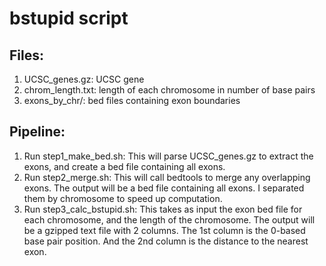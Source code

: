 # bstupid script

## Files:

1. UCSC_genes.gz: UCSC gene
2. chrom_length.txt: length of each chromosome in number of base pairs
3. exons_by_chr/: bed files containing exon boundaries

## Pipeline:

1. Run step1_make_bed.sh: This will parse UCSC_genes.gz to extract the exons,
and create a bed file containing all exons.
2. Run step2_merge.sh: This will call bedtools to merge any overlapping exons.
The output will be a bed file containing all exons. I separated them by
chromosome to speed up computation.
3. Run step3_calc_bstupid.sh: This takes as input the exon bed file for each
chromosome, and the length of the chromosome. The output will be a gzipped
text file with 2 columns. The 1st column is the 0-based base pair position.
And the 2nd column is the distance to the nearest exon.
